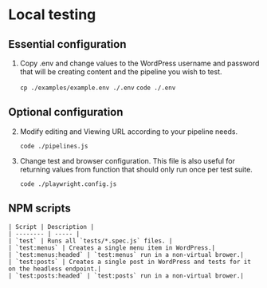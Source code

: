 # Local testing 

## Essential configuration
1. Copy .env and change values to the WordPress username and password that will be creating content and the pipeline you wish to test. 

    `cp ./examples/example.env ./.env`
    `code ./.env`

## Optional configuration
2. Modify editing and Viewing URL according to your pipeline needs.

    `code ./pipelines.js`

3. Change test and browser configuration. This file is also useful for returning values from function that should only run once per test suite. 

    `code ./playwright.config.js`

## NPM scripts

    | Script | Description |
    | -------- | ----- |
    | `test` | Runs all `tests/*.spec.js` files. |
    | `test:menus` | Creates a single menu item in WordPress.|
    | `test:menus:headed` | `test:menus` run in a non-virtual brower.|
    | `test:posts` | Creates a single post in WordPress and tests for it on the headless endpoint.|
    | `test:posts:headed` | `test:posts` run in a non-virtual brower.|
